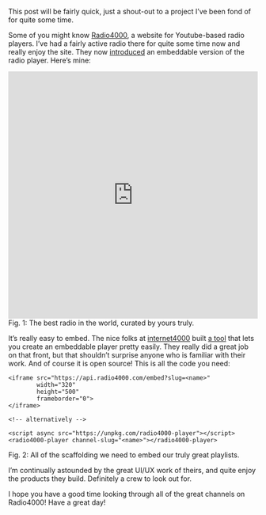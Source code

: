 This post will be fairly quick, just a shout-out to a project I’ve been
fond of for quite some time.

Some of you might know [Radio4000](http://radio4000.com/), a website for
Youtube-based radio players. I’ve had a fairly active radio there for
quite some time now and really enjoy the site. They now [introduced](https://blog.radio4000.com/post/166686068942/radio4000-player-embed-with-iframe)
an embeddable version of the radio player. Here’s mine:

<iframe src="https://api.radio4000.com/embed?slug=artisanal-cheeseburgers" width="100%" height="500" frameborder="0"></iframe>
<div class="figure-label">Fig. 1: The best radio in the world, curated by yours truly.</div>

It’s really easy to embed. The nice folks at [internet4000](https://internet4000.com/)
built [a tool](https://github.com/internet4000/radio4000-player) that lets you
create an embeddable player pretty easily. They really did a great job on that
front, but that shouldn’t surprise anyone who is familiar with their work.
And of course it is open source! This is all the code you need:

```
<iframe src="https://api.radio4000.com/embed?slug=<name>"
        width="320"
        height="500"
        frameborder="0">
</iframe>

<!-- alternatively -->

<script async src="https://unpkg.com/radio4000-player"></script>
<radio4000-player channel-slug="<name>"></radio4000-player>
```
<div class="figure-label">
  Fig. 2: All of the scaffolding we need to embed our truly great playlists.
</div>

I’m continually astounded by the great UI/UX work of theirs, and quite
enjoy the products they build. Definitely a crew to look out for.

I hope you have a good time looking through all of the great channels
on Radio4000! Have a great day!
